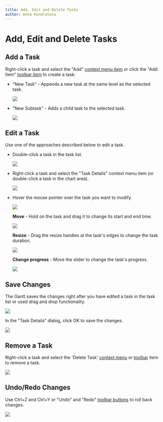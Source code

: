```yaml
---
title: Add, Edit and Delete Tasks
author: Anna Kondratova
---
```

# Add, Edit and Delete Tasks

## Add a Task

Right-click a task and select the "Add" [context menu item](~/interface-elements-for-web/articles/gantt/context-menu.md) or click the "Add Item" [toolbar item](~/interface-elements-for-web/articles/gantt/toolbar.md) to create a task:

- "New Task" - Appends a new task at the same level as the selected task.

    ![](~/interface-elements-for-web/images/Gantt/add-new-task.png)

- "New Subtask" - Adds a child task to the selected task.

    ![](~/interface-elements-for-web/images/Gantt/add-new-subtask.png)

## Edit a Task

Use one of the approaches described below to edit a task.

* Double-click a task in the task list. 

    ![](~/interface-elements-for-web/images/Gantt/inline-editing.png)

*  Right-click a task and select the "Task Details" context menu item (or double-click a task in the chart area).

    ![](~/interface-elements-for-web/images/Gantt/popup-edit-form.png)

* Hover the mouse pointer over the task you want to modify.

    ![](~/interface-elements-for-web/images/Gantt/drag-and-drop.png)

    **Move** - Hold on the task and drag it to change its start and end time.

    ![](~/interface-elements-for-web/images/Gantt/moving.png)

    **Resize** - Drag the resize handles at the task's edges to change the task duration.

    ![](~/interface-elements-for-web/images/Gantt/resizing.png)

    **Change progress** - Move the slider to change the task's progress.

    ![](~/interface-elements-for-web/images/Gantt/change-progress.png)

## Save Changes

The Gantt saves the changes right after you have edited a task in the task list or used drag and drop functionality.

![](~/interface-elements-for-web/images/Gantt/manage-tasks.gif)

In the "Task Details" dialog, click OK to save the changes. 

![](~/interface-elements-for-web/images/Gantt/dialog-ok.png)

## Remove a Task

Right-click a task and select the 'Delete Task' [context menu](~/interface-elements-for-web/articles/gantt/context-menu.md) or [toolbar](~/interface-elements-for-web/articles/gantt/toolbar.md) item to remove a task.

![](~/interface-elements-for-web/images/Gantt/delete-task.png)

## Undo/Redo Changes

Use Ctrl+Z and Ctrl+Y or "Undo" and "Redo" [toolbar buttons](~/interface-elements-for-web/articles/gantt/toolbar.md) to roll back changes.

![](~/interface-elements-for-web/images/Gantt/undo-redo.gif)